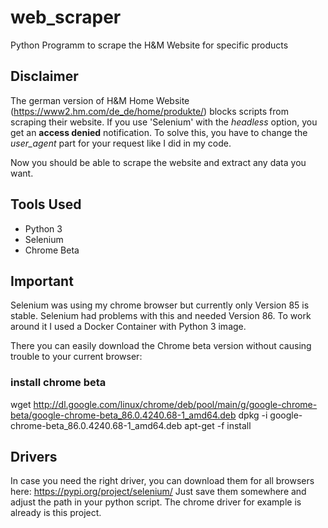 # web_scraper
Python Programm to scrape the H&amp;M Website for specific products

## Disclaimer
The german version of H&amp;M Home Website (https://www2.hm.com/de_de/home/produkte/) blocks scripts from scraping their website.
If you use 'Selenium' with the *headless* option, you get an **access denied** notification.
To solve this, you have to change the *user_agent* part for your request like I did in my code.

Now you should be able to scrape the website and extract any data you want.

## Tools Used

- Python 3
- Selenium
- Chrome Beta

## Important

Selenium was using my chrome browser but currently only Version 85 is stable. Selenium had problems with this and needed Version 86.
To work around it I used a Docker Container with Python 3 image.

There you can easily download the Chrome beta version without causing trouble to your current browser:

### install chrome beta
wget http://dl.google.com/linux/chrome/deb/pool/main/g/google-chrome-beta/google-chrome-beta_86.0.4240.68-1_amd64.deb
dpkg -i google-chrome-beta_86.0.4240.68-1_amd64.deb
apt-get -f install 

## Drivers
In case you need the right driver, you can download them for all browsers here: https://pypi.org/project/selenium/
Just save them somewhere and adjust the path in your python script.
The chrome driver for example is already is this project.